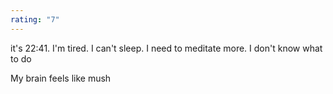 ```yaml
---
rating: "7"
---
```


it's 22:41. I'm tired. I can't sleep. I need to meditate more. I don't know what to do

My brain feels like mush
